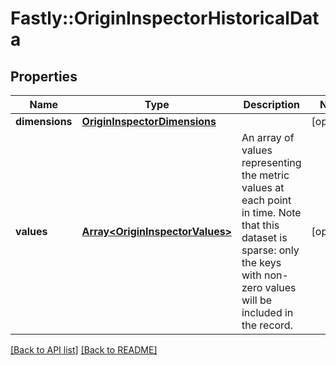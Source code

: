 # Fastly::OriginInspectorHistoricalData

## Properties

| Name | Type | Description | Notes |
| ---- | ---- | ----------- | ----- |
| **dimensions** | [**OriginInspectorDimensions**](OriginInspectorDimensions.md) |  | [optional] |
| **values** | [**Array&lt;OriginInspectorValues&gt;**](OriginInspectorValues.md) | An array of values representing the metric values at each point in time. Note that this dataset is sparse: only the keys with non-zero values will be included in the record.  | [optional] |

[[Back to API list]](../../README.md#endpoints) [[Back to README]](../../README.md)

